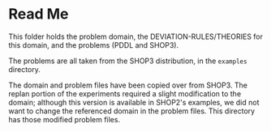 # Read Me

This folder holds the problem domain, the DEVIATION-RULES/THEORIES for this domain, and the problems (PDDL and SHOP3).

The problems are all taken from the SHOP3 distribution, in the `examples` directory.

The domain and problem files have been copied over from SHOP3.  The replan portion of the
experiments required a slight modification to the domain; although this version
is available in SHOP2's examples, we did not want to change the referenced domain
in the problem files.  This directory has those modified problem files.
